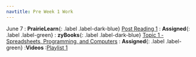 ```yaml
---
navtitle: Pre Week 1 Work
---
```

June 7
: **PrairieLearn**{: .label .label-dark-blue} [Post Reading 1](#)
  : **Assigned**{: .label .label-green} 
: **zyBooks**{: .label .label-dark-blue} [Topic 1 - Spreadsheets, Programming, and Computers](#)
  : **Assigned**{: .label .label-green} 
:**Videos**
  :[Playlist 1](https://mediaspace.illinois.edu/playlist/dedicated/214548063/1_zno4qhz4/1_m4qspeoe)
